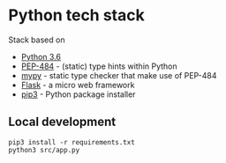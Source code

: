 # Python tech stack
Stack based on
* [Python 3.6](https://docs.python.org/3/whatsnew/3.6.html)
* [PEP-484](https://www.python.org/dev/peps/pep-0484/) - (static) type hints within Python
* [mypy](http://mypy-lang.org/) - static type checker that make use of PEP-484
* [Flask](http://flask.pocoo.org/) - a micro web framework
* [pip3](https://packaging.python.org/key_projects/#pip) - Python package installer

## Local development
```
pip3 install -r requirements.txt
python3 src/app.py
```
